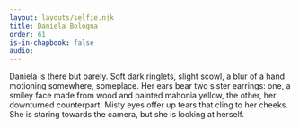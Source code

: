 ```yaml
---
layout: layouts/selfie.njk
title: Daniela Bologna
order: 61
is-in-chapbook: false
audio: 
---
```

Daniela is there but barely. Soft dark ringlets, slight scowl, a blur of a hand motioning somewhere, someplace. Her ears bear two sister earrings: one, a smiley face made from wood and painted mahonia yellow, the other, her downturned counterpart. Misty eyes offer up tears that cling to her cheeks. She is staring towards the camera, but she is looking at herself.

